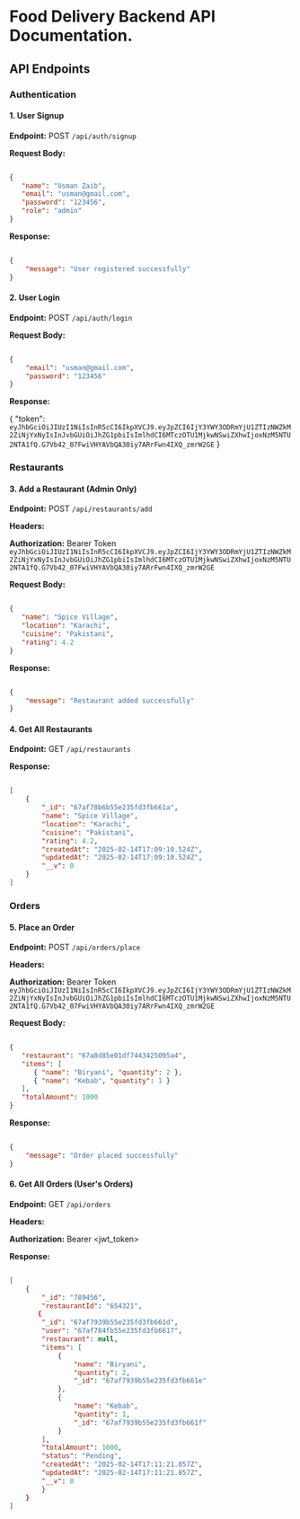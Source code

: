 # Food Delivery Backend API Documentation.

## API Endpoints

### Authentication

#### 1. User Signup

**Endpoint:** POST `/api/auth/signup`

**Request Body:**

```json

{
   "name": "Usman Zaib",
   "email": "usman@gmail.com",
   "password": "123456",
   "role": "admin"
}

```

**Response:**

```json

{
    "message": "User registered successfully"
}
```

#### 2. User Login

**Endpoint:** POST `/api/auth/login`

**Request Body:**

```json

{
    "email": "usman@gmail.com",
    "password": "123456"
}
```

**Response:**



{
    "token": `eyJhbGciOiJIUzI1NiIsInR5cCI6IkpXVCJ9.eyJpZCI6IjY3YWY3ODRmYjU1ZTIzNWZkM2ZiNjYxNyIsInJvbGUiOiJhZG1pbiIsImlhdCI6MTczOTU1MjkwNSwiZXhwIjoxNzM5NTU2NTA1fQ.G7Vb42_07FwiVHYAVbQA30iy7ARrFwn4IXQ_zmrW2GE`
}


### Restaurants

#### 3. Add a Restaurant (Admin Only)

**Endpoint:** POST `/api/restaurants/add`

**Headers:**

**Authorization:** Bearer Token `eyJhbGciOiJIUzI1NiIsInR5cCI6IkpXVCJ9.eyJpZCI6IjY3YWY3ODRmYjU1ZTIzNWZkM2ZiNjYxNyIsInJvbGUiOiJhZG1pbiIsImlhdCI6MTczOTU1MjkwNSwiZXhwIjoxNzM5NTU2NTA1fQ.G7Vb42_07FwiVHYAVbQA30iy7ARrFwn4IXQ_zmrW2GE`

**Request Body:**

```json

{
   "name": "Spice Village",
   "location": "Karachi",
   "cuisine": "Pakistani",
   "rating": 4.2
}

```

**Response:**

```json

{
    "message": "Restaurant added successfully"
}
```

#### 4. Get All Restaurants

**Endpoint:** GET `/api/restaurants`

**Response:**

```json

[
    {
        "_id": "67af78b6b55e235fd3fb661a",
        "name": "Spice Village",
        "location": "Karachi",
        "cuisine": "Pakistani",
        "rating": 4.2,
        "createdAt": "2025-02-14T17:09:10.524Z",
        "updatedAt": "2025-02-14T17:09:10.524Z",
        "__v": 0
    }
]
```

### Orders

#### 5. Place an Order

**Endpoint:** POST `/api/orders/place`

**Headers:**

**Authorization:** Bearer Token `eyJhbGciOiJIUzI1NiIsInR5cCI6IkpXVCJ9.eyJpZCI6IjY3YWY3ODRmYjU1ZTIzNWZkM2ZiNjYxNyIsInJvbGUiOiJhZG1pbiIsImlhdCI6MTczOTU1MjkwNSwiZXhwIjoxNzM5NTU2NTA1fQ.G7Vb42_07FwiVHYAVbQA30iy7ARrFwn4IXQ_zmrW2GE`

**Request Body:**

```json

{
   "restaurant": "67a8d85e01df7443425095a4",  
   "items": [
      { "name": "Biryani", "quantity": 2 },
      { "name": "Kebab", "quantity": 1 }
   ],
   "totalAmount": 1000
}

```

**Response:**

```json

{
    "message": "Order placed successfully"
}
```

#### 6. Get All Orders (User's Orders)

**Endpoint:** GET `/api/orders`

**Headers:**

**Authorization:** Bearer <jwt_token>

**Response:**

```json

[
    {
        "_id": "789456",
        "restaurantId": "654321",
       {
        "_id": "67af7939b55e235fd3fb661d",
        "user": "67af784fb55e235fd3fb6617",
        "restaurant": null,
        "items": [
            {
                "name": "Biryani",
                "quantity": 2,
                "_id": "67af7939b55e235fd3fb661e"
            },
            {
                "name": "Kebab",
                "quantity": 1,
                "_id": "67af7939b55e235fd3fb661f"
            }
        ],
        "totalAmount": 1000,
        "status": "Pending",
        "createdAt": "2025-02-14T17:11:21.857Z",
        "updatedAt": "2025-02-14T17:11:21.857Z",
        "__v": 0
        }
    }   
]